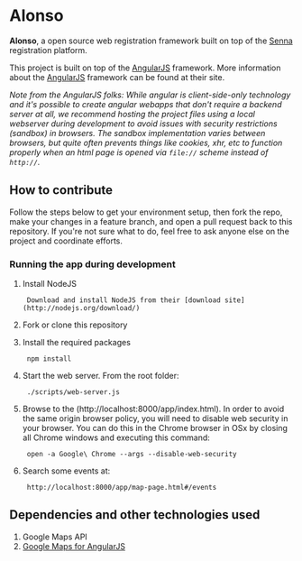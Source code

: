 # Alonso

**Alonso**, a open source web registration framework built on top of the 
[Senna](https://github.com/activenetwork/senna) registration platform.

This project is built on top of the [AngularJS](http://angularjs.org/) framework.  More 
information about the [AngularJS](http://angularjs.org/) framework can be found at their
site.

_Note from the AngularJS folks: While angular is client-side-only technology and it's possible to create angular webapps that
don't require a backend server at all, we recommend hosting the project files using a local
webserver during development to avoid issues with security restrictions (sandbox) in browsers. The
sandbox implementation varies between browsers, but quite often prevents things like cookies, xhr,
etc to function properly when an html page is opened via `file://` scheme instead of `http://`._


## How to contribute

Follow the steps below to get your environment setup, then fork the repo, make your changes 
in a feature branch, and open a pull request back to this repository. If you're not sure what 
to do, feel free to ask anyone else on the project and coordinate efforts.

### Running the app during development

1. Install NodeJS

		Download and install NodeJS from their [download site](http://nodejs.org/download/)
		
2. Fork or clone this repository

3. Install the required packages

		npm install

4. Start the web server.  From the root folder:

		./scripts/web-server.js

5. Browse to the (http://localhost:8000/app/index.html).  In order to avoid the same origin
browser policy, you will need to disable web security in your browser.  You can do this in 
the Chrome browser in OSx by closing all Chrome windows and executing this command:

		open -a Google\ Chrome --args --disable-web-security

6. Search some events at:

		http://localhost:8000/app/map-page.html#/events
		
		
## Dependencies and other technologies used

1. Google Maps API
2. [Google Maps for AngularJS](http://nlaplante.github.io/angular-google-maps/)


